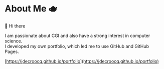 # About Me 🫖

👋 Hi there

I am passionate about CGI and also have a strong interest in computer science.  
I developed my own portfolio, which led me to use GitHub and GitHub Pages.

[https://jdecroocq.github.io/portfolio](https://jdecroocq.github.io/portfolio)